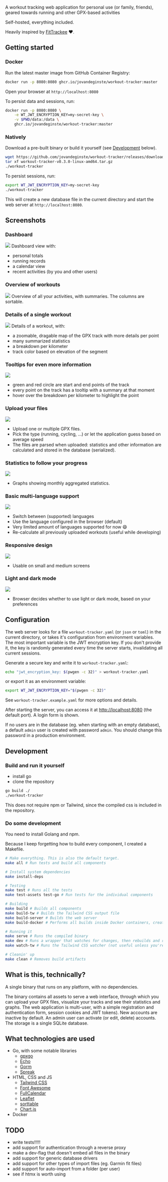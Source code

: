 A workout tracking web application for personal use (or family, friends), geared towards running and other GPX-based
activities

Self-hosted, everything included.

Heavily inspired by [FitTrackee](https://github.com/SamR1/FitTrackee) :heart:.

## Getting started

### Docker

Run the latest master image from GitHub Container Registry:

```bash
docker run -p 8080:8080 ghcr.io/jovandeginste/workout-tracker:master
```

Open your browser at `http://localhost:8080`

To persist data and sessions, run:

```bash
docker run -p 8080:8080 \
    -e WT_JWT_ENCRYPTION_KEY=my-secret-key \
    -v $PWD/data:/data \
    ghcr.io/jovandeginste/workout-tracker:master
```

### Natively

Download a pre-built binary or build it yourself (see [Development](#development) below).

```bash
wget https://github.com/jovandeginste/workout-tracker/releases/download/v0.3.0/workout-tracker-v0.3.0-linux-amd64.tar.gz
tar xf workout-tracker-v0.3.0-linux-amd64.tar.gz
./workout-tracker
```

To persist sessions, run:

```bash
export WT_JWT_ENCRYPTION_KEY=my-secret-key
./workout-tracker
```

This will create a new database file in the current directory and start the web server at `http://localhost:8080`.

## Screenshots

### Dashboard

![](docs/dashboard.jpg)
Dashboard view with:

- personal totals
- running records
- a calendar view
- recent activities (by you and other users)

### Overview of workouts

![](docs/workout_overview.jpg)
Overview of all your activities, with summaries. The columns are sortable.

### Details of a single workout

![](docs/single_workout.jpg)
Details of a workout, with:

- a zoomable, dragable map of the GPX track with more details per point
- many summarized statistics
- a breakdown per kilometer
- track color based on elevation of the segment

### Tooltips for even more information

![](docs/track.gif)

- green and red circle are start and end points of the track
- every point on the track has a tooltip with a summary at that moment
- hover over the breakdown per kilometer to highlight the point

### Upload your files

![](docs/upload_workouts.jpg)

- Upload one or multiple GPX files.
- Pick the type (running, cycling, ...) or let the application guess based on average speed
- The files are parsed when uploaded: statistics and other information are calculated and stored in the database (serialized).

### Statistics to follow your progress

![](docs/statistics.jpg)

- Graphs showing monthly aggregated statistics.

### Basic multi-language support

![](docs/i18n.gif)

- Switch between (supported) languages
- Use the language configured in the browser (default)
- Very limited amount of languages supported for now :smile:
- Re-calculate all previously uploaded workouts (useful while developing)

### Responsive design

![](docs/responsive.jpg)

- Usable on small and medium screens

### Light and dark mode

![](docs/single_workout-theme.jpg)

- Browser decides whether to use light or dark mode, based on your preferences

## Configuration

The web server looks for a file `workout-tracker.yaml` (or `json` or `toml`) in the current directory, or takes it's
configuration from environment variables. The most important variable is the JWT encryption key. If you don't provide
it, the key is randomly generated every time the server starts, invalidating all current sessions.

Generate a secure key and write it to `workout-tracker.yaml`:

```bash
echo "jwt_encryption_key: $(pwgen -c 32)" > workout-tracker.yaml
```

or export it as an environment variable:

```bash
export WT_JWT_ENCRYPTION_KEY="$(pwgen -c 32)"
```

See `workout-tracker.example.yaml` for more options and details.

After starting the server, you can access it at <http://localhost:8080> (the default port). A login form is shown.

If no users are in the database (eg. when starting with an empty database), a default `admin` user is created with
password `admin`. You should change this password in a production environment.

## Development

### Build and run it yourself

- install go
- clone the repository

```bash
go build ./
./workout-tracker
```

This does not require npm or Tailwind, since the compiled css is included in the repository.

### Do some development

You need to install Golang and npm.

Because I keep forgetting how to build every component, I created a Makefile.

```bash
# Make everything. This is also the default target.
make all # Run tests and build all components

# Install system dependencies
make install-deps

# Testing
make test # Runs all the tests
make test-assets test-go # Run tests for the individual components

# Building
make build # Builds all components
make build-tw # Builds the Tailwind CSS output file
make build-server # Builds the web server
make build-docker # Performs all builds inside Docker containers, creates a Docker image

# Running it
make serve # Runs the compiled binary
make dev # Runs a wrapper that watches for changes, then rebuilds and restarts
make watch-tw # Runs the Tailwind CSS watcher (not useful unless you're debugging Tailwind CSS)

# Cleanin' up
make clean # Removes build artifacts
```

## What is this, technically?

A single binary that runs on any platform, with no dependencies.

The binary contains all assets to serve a web interface, through which you can upload your GPX files, visualize
your tracks and see their statistics and graphs. The web application is multi-user, with a simple registration and
authentication form, session cookies and JWT tokens). New accounts are inactive by default. An admin user can activate
(or edit, delete) accounts. The storage is a single SQLite database.

## What technologies are used

- Go, with some notable libraries
  - [gpxgo](github.com/tkrajina/gpxgo)
  - [Echo](https://echo.labstack.com/)
  - [Gorm](https://gorm.io)
  - [Spreak](https://github.com/vorlif/spreak)
- HTML, CSS and JS
  - [Tailwind CSS](https://tailwindcss.com/)
  - [Font Awesome](https://fontawesome.com/)
  - [FullCalendar](https://fullcalendar.io/)
  - [Leaflet](https://leafletjs.com/)
  - [sorttable](https://www.kryogenix.org/code/browser/sorttable/)
  - [Chart.js](https://cdn.jsdelivr.net/npm/chart.js)
- Docker

## TODO

- write tests!!!!!
- add support for authentication through a reverse proxy
- make a dev-flag that doesn't embed all files in the binary
- add support for generic database drivers
- add support for other types of import files (eg. Garmin fit files)
- add support for auto-import from a folder (per user)
- see if htmx is worth using
